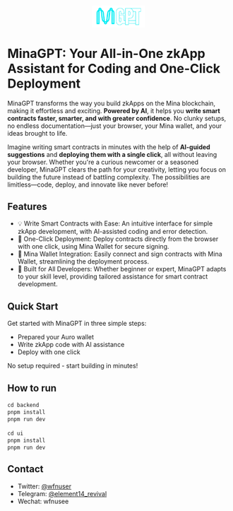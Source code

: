 <div align="center">
  <img src="ui/public/assets/MinaGPT.png" alt="MinaGPT Logo" width="120" />
</div>

# MinaGPT: Your All-in-One zkApp Assistant for Coding and One-Click Deployment

MinaGPT transforms the way you build zkApps on the Mina blockchain, making it effortless and exciting. **Powered by AI**, it helps you **write smart contracts faster, smarter, and with greater confidence**. No clunky setups, no endless documentation—just your browser, your Mina wallet, and your ideas brought to life.

Imagine writing smart contracts in minutes with the help of **AI-guided suggestions** and **deploying them with a single click**, all without leaving your browser. Whether you're a curious newcomer or a seasoned developer, MinaGPT clears the path for your creativity, letting you focus on building the future instead of battling complexity. The possibilities are limitless—code, deploy, and innovate like never before!

## Features

- 💡 Write Smart Contracts with Ease: An intuitive interface for simple zkApp development, with AI-assisted coding and error detection.
- 🚀 One-Click Deployment: Deploy contracts directly from the browser with one click, using Mina Wallet for secure signing.
- 🔗 Mina Wallet Integration: Easily connect and sign contracts with Mina Wallet, streamlining the deployment process.
- 🎯 Built for All Developers: Whether beginner or expert, MinaGPT adapts to your skill level, providing tailored assistance for smart contract development.

## Quick Start

Get started with MinaGPT in three simple steps:

- Prepared your Auro wallet
- Write zkApp code with AI assistance
- Deploy with one click

No setup required - start building in minutes!

## How to run

```
cd backend
pnpm install
pnpm run dev

cd ui
pnpm install
pnpm run dev
```

## Contact

- Twitter: [@wfnuser](https://x.com/wfnuser)
- Telegram: [@element14_revival](https://t.me/element14_revival)
- Wechat: wfnusee
